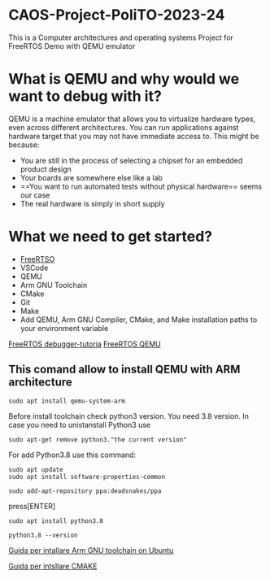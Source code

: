 # CAOS-Project-PoliTO-2023-24
This is a Computer architectures and operating systems Project for FreeRTOS Demo with QEMU emulator

# What is QEMU and why would we want to debug with it?
QEMU is a machine emulator that allows you to virtualize hardware types, even across different architectures.
 You can run applications against hardware target that you may not have immediate access to. This might be because:
 - You are still in the process of selecting a chipset for an embedded product design 
 - Your boards are somewhere else like a lab
 - ==You want to run automated tests without physical hardware== seems our case
 - The real hardware is simply in short supply

# What we need to get started?
- [FreeRTSO](https://pmvanker.blogspot.com/2020/05/freertos-with-ubuntu.html)
- VSCode 
- QEMU
- Arm GNU Toolchain
- CMake
- Git
- Make
- Add QEMU, Arm GNU Compiler, CMake, and Make installation paths to your environment variable 

[FreeRTOS debugger-tutoria](https://www.youtube.com/watch?v=l2GmlDN_SPo)
[FreeRTOS QEMU](https://www.freertos.org/install-and-start-qemu-emulator/)

## This comand allow to install QEMU with ARM architecture
```shell
sudo apt install qemu-system-arm
```
Before install toolchain check python3 version. You need 3.8 version. In case you need to unistanstall Python3 use
```shell
sudo apt-get remove python3."the current version"
```
For add Python3.8 use this command:
```shell
sudo apt update
sudo apt install software-properties-common
```
```shell
sudo add-apt-repository ppa:deadsnakes/ppa
```
press[ENTER]
```shell
sudo apt install python3.8
```
```shell
python3.8 --version
```

[Guida per intallare Arm GNU toolchain on Ubuntu ](https://lindevs.com/install-arm-gnu-toolchain-on-ubuntu)

[Guida per intsllare CMAKE](https://vitux.com/how-to-install-cmake-on-ubuntu/)
